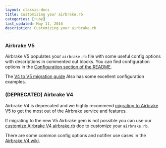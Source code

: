 ```yaml
---
layout: classic-docs
title: Customizing your airbrake.rb
categories: [ruby]
last_updated: May 11, 2016
description: Customizing your airbrake.rb
---
```


### Airbrake V5

Airbrake V5 populates your `airbrake.rb` file with some useful config options
with descriptions in commented out blocks. You can find configuration options
in the [Configuration section of the
README](https://github.com/airbrake/airbrake/blob/master/README.md#configuration).


The [V4 to V5 migration
guide](https://github.com/airbrake/airbrake/blob/master/docs/Migration_guide_from_v4_to_v5.md)
Also has some excellent configuration examples.

### (DEPRECATED) Airbrake V4

Airbrake V4 is deprecated and we highly recommend [migrating to Airbrake
V5](https://github.com/airbrake/airbrake/blob/master/docs/Migration_guide_from_v4_to_v5.md)
to get the most out of the Airbrake service and features.

If migrating to the new V5 Airbrake gem is not possible you can use our
[customize Airbrake V4
airbrake.rb](https://github.com/airbrake/airbrake/wiki/Customizing-your-airbrake.rb)
doc to customize your `airbrake.rb`.

There are some common config options and notifier use cases in the [Airbrake V4
wiki](https://github.com/airbrake/airbrake/wiki).
